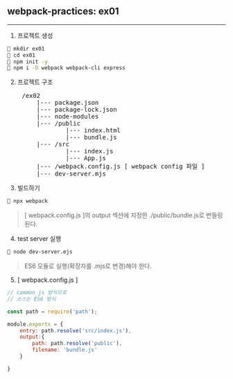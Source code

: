 ## webpack-practices: ex01     
---

1. 프로젝트 생성
```bash
 mkdir ex01
 cd ex01
 npm init -y
 npm i -D webpack webpack-cli express
```
2. 프로젝트 구조 
<pre>
    /ex02
        |--- package.json
        |--- package-lock.json
        |--- node-modules
        |--- /public
                |--- index.html
                |--- bundle.js
        |--- /src
                |--- index.js
                |--- App.js
        |--- /webpack.config.js [ webpack config 파일 ]
        |--- dev-server.mjs
</pre>


3. 빌드하기
```bash
 npx webpack 
```
> [ webpack.config.js ]의 output 섹션에 지정한 ./public/bundle.js로 번들링 된다.   


4. test server 실행 
```bash
 node dev-server.ejs
```
> ES6 모듈로 실행(확장자를 .mjs로 변경)해야 한다.

5. [ webpack.config.js ]
```javascript
// common js 방식으로 
// 소스는 ES6 방식 

const path = require('path');

module.exports = {
    entry: path.resolve('src/index.js'),
    output:{
        path: path.resolve('public'),
        filename: 'bundle.js'
    }

}
```